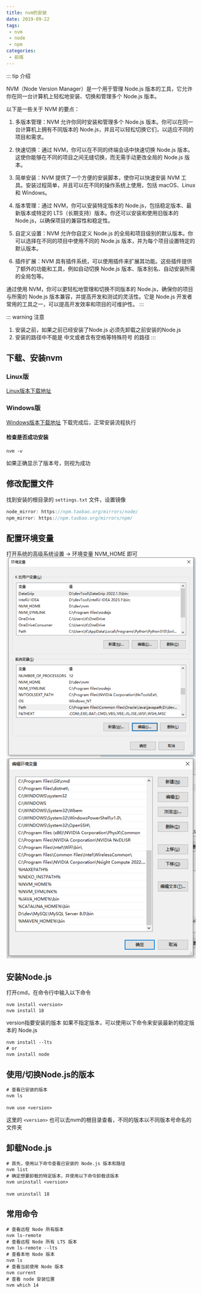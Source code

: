 ```yaml
---
title: nvm的安装
date: 2019-09-22
tags:
 - nvm
 - node
 - npm
categories:
 - 前端
---
```


::: tip 介绍

NVM（Node Version Manager）是一个用于管理 Node.js 版本的工具，它允许你在同一台计算机上轻松地安装、切换和管理多个 Node.js 版本。

以下是一些关于 NVM 的要点：

1. 多版本管理：NVM 允许你同时安装和管理多个 Node.js 版本。你可以在同一台计算机上拥有不同版本的 Node.js，并且可以轻松切换它们，以适应不同的项目和需求。

2. 快速切换：通过 NVM，你可以在不同的终端会话中快速切换 Node.js 版本。这使你能够在不同的项目之间无缝切换，而无需手动更改全局的 Node.js 版本。

3. 简单安装：NVM 提供了一个方便的安装脚本，使你可以快速安装 NVM 工具。安装过程简单，并且可以在不同的操作系统上使用，包括 macOS、Linux 和 Windows。

4. 版本管理：通过 NVM，你可以安装特定版本的 Node.js，包括稳定版本、最新版本或特定的 LTS（长期支持）版本。你还可以安装和使用旧版本的 Node.js，以确保项目的兼容性和稳定性。

5. 自定义设置：NVM 允许你自定义 Node.js 的全局和项目级别的默认版本。你可以选择在不同的项目中使用不同的 Node.js 版本，并为每个项目设置特定的默认版本。

6. 插件扩展：NVM 具有插件系统，可以使用插件来扩展其功能。这些插件提供了额外的功能和工具，例如自动切换 Node.js 版本、版本别名、自动安装所需的全局包等。

通过使用 NVM，你可以更轻松地管理和切换不同版本的 Node.js，确保你的项目与所需的 Node.js 版本兼容，并提高开发和测试的灵活性。它是 Node.js 开发者常用的工具之一，可以提高开发效率和项目的可维护性。
:::

::: warning 注意
1. 安装之前，如果之前已经安装了Node.js 必须先卸载之前安装的Node.js
2. 安装的路径中不能是 中文或者含有空格等特殊符号 的路径
:::

## 下载、安装nvm
### Linux版
[Linux版本下载地址](https://github.com/nvm-sh/nvm/releases)
### Windows版
[Windows版本下载地址](https://github.com/coreybutler/nvm-windows/releases)
下载完成后，正常安装流程执行
#### 检查是否成功安装

```shell
nvm -v
```
如果正确显示了版本号，则视为成功
## 修改配置文件

找到安装的根目录的 `settings.txt` 文件，设置镜像

```javascript
node_mirror: https://npm.taobao.org/mirrors/node/
npm_mirror: https://npm.taobao.org/mirrors/npm/
```

## 配置环境变量
打开系统的高级系统设置 -> 环境变量
NVM_HOME 即可
![](image/环境变量.png)
![](image/环境变量2.png)

## 安装Node.js
打开cmd，在命令行中输入以下命令
```shell
nvm install <version>
nvm install 18
```
version指要安装的版本
如果不指定版本，可以使用以下命令来安装最新的稳定版本的 Node.js
```shell
nvm install --lts
# or
nvm install node
```
## 使用/切换Node.js的版本
```shell
# 查看已安装的版本
nvm ls

nvm use <version>
```
这里的 `<version>` 也可以去nvm的根目录查看，不同的版本以不同版本号命名的文件夹
## 卸载Node.js
```shell
# 首先，使用以下命令查看已安装的 Node.js 版本和路径
nvm list
# 确定想要卸载的特定版本，并使用以下命令卸载该版本
nvm uninstall <version>

nvm uninstall 18
```
## 常用命令
```shell
# 查看远程 Node 所有版本
nvm ls-remote 
# 查看远程 Node 所有 LTS 版本
nvm ls-remote --lts 
# 查看本地 Node 版本
nvm ls 
# 查看当前使用 Node 版本
nvm current 
# 查看 node 安装位置
nvm which 14 
```
